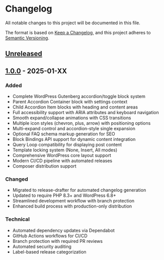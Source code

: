 # Changelog

All notable changes to this project will be documented in this file.

The format is based on [Keep a Changelog](https://keepachangelog.com/en/1.0.0/),
and this project adheres to [Semantic Versioning](https://semver.org/spec/v2.0.0.html).

## [Unreleased]

## [1.0.0] - 2025-01-XX

### Added

- Complete WordPress Gutenberg accordion/toggle block system
- Parent Accordion Container block with settings context
- Child Accordion Item blocks with heading and content areas
- Full accessibility support with ARIA attributes and keyboard navigation
- Smooth expand/collapse animations with CSS transitions
- Multiple icon styles (chevron, plus, arrow) with positioning options
- Multi-expand control and accordion-style single expansion
- Optional FAQ schema markup generation for SEO
- Block Bindings API support for dynamic content integration
- Query Loop compatibility for displaying post content
- Template locking system (None, Insert, All modes)
- Comprehensive WordPress core layout support
- Modern CI/CD pipeline with automated releases
- Composer distribution support

### Changed

- Migrated to release-drafter for automated changelog generation
- Updated to require PHP 8.3+ and WordPress 6.8+
- Streamlined development workflow with branch protection
- Enhanced build process with production-only distribution

### Technical

- Automated dependency updates via Dependabot
- GitHub Actions workflows for CI/CD
- Branch protection with required PR reviews
- Automated security auditing
- Label-based release categorization

[Unreleased]: https://github.com/HelloPikari/pikari-gutenberg-accordion/compare/v1.0.0...HEAD
[1.0.0]: https://github.com/HelloPikari/pikari-gutenberg-accordion/releases/tag/v1.0.0
